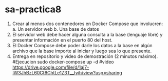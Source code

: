 # sa-practica8
1. Crear al menos dos contenedores en Docker Compose que involucren:
  a. Un servidor web
  b. Una base de datos 
2. El servidor web debe hacer alguna consulta a la base (lenguaje libre) y presentar información en el puerto 80 del host.
3. El Docker Compose debe poder darle los datos a la base en algún archivo que la base importe al iniciar y luego sea lo que presente.
4. Entrega en repositorio y video de demostración (2 minutos máximo).
#Ejecucion
sudo docker-compose up -d
#video
https://drive.google.com/file/d/1aj7-IW3JhBzL60Ct6ChtLe1Z3T__tyih/view?usp=sharing
